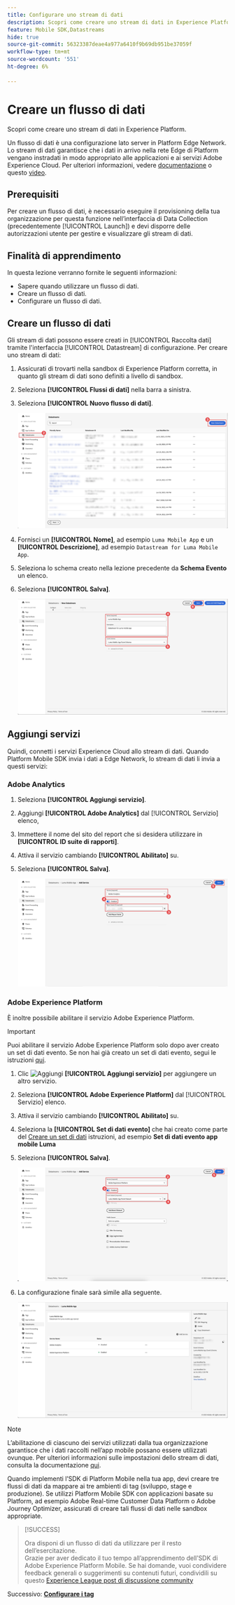 ```yaml
---
title: Configurare uno stream di dati
description: Scopri come creare uno stream di dati in Experience Platform.
feature: Mobile SDK,Datastreams
hide: true
source-git-commit: 56323387deae4a977a6410f9b69db951be37059f
workflow-type: tm+mt
source-wordcount: '551'
ht-degree: 6%

---
```



# Creare un flusso di dati

Scopri come creare uno stream di dati in Experience Platform.

Un flusso di dati è una configurazione lato server in Platform Edge Network. Lo stream di dati garantisce che i dati in arrivo nella rete Edge di Platform vengano instradati in modo appropriato alle applicazioni e ai servizi Adobe Experience Cloud. Per ulteriori informazioni, vedere [documentazione](https://experienceleague.adobe.com/docs/experience-platform/edge/fundamentals/datastreams.html?lang=it) o questo [video](https://experienceleague.adobe.com/docs/platform-learn/data-collection/edge-network/configure-datastreams.html?lang=it).

## Prerequisiti

Per creare un flusso di dati, è necessario eseguire il provisioning della tua organizzazione per questa funzione nell’interfaccia di Data Collection (precedentemente [!UICONTROL Launch]) e devi disporre delle autorizzazioni utente per gestire e visualizzare gli stream di dati.

## Finalità di apprendimento

In questa lezione verranno fornite le seguenti informazioni:

* Sapere quando utilizzare un flusso di dati.
* Creare un flusso di dati.
* Configurare un flusso di dati.

## Creare un flusso di dati

Gli stream di dati possono essere creati in [!UICONTROL Raccolta dati] tramite l&#39;interfaccia [!UICONTROL Datastream] di configurazione. Per creare uno stream di dati:

1. Assicurati di trovarti nella sandbox di Experience Platform corretta, in quanto gli stream di dati sono definiti a livello di sandbox.
1. Seleziona **[!UICONTROL Flussi di dati]** nella barra a sinistra.
1. Seleziona **[!UICONTROL Nuovo flusso di dati]**.

   ![home stream di dati](assets/datastream-new.png)

1. Fornisci un **[!UICONTROL Nome]**, ad esempio `Luma Mobile App` e un **[!UICONTROL Descrizione]**, ad esempio `Datastream for Luma Mobile App`.
1. Seleziona lo schema creato nella lezione precedente da **Schema Evento** un elenco.
1. Seleziona **[!UICONTROL Salva]**.

   ![nuovi flussi di dati](assets/datastream-name.png)


## Aggiungi servizi

Quindi, connetti i servizi Experience Cloud allo stream di dati. Quando Platform Mobile SDK invia i dati a Edge Network, lo stream di dati li invia a questi servizi:

### Adobe Analytics

1. Seleziona **[!UICONTROL Aggiungi servizio]**.

1. Aggiungi **[!UICONTROL Adobe Analytics]** dal [!UICONTROL Servizio] elenco,

1. Immettere il nome del sito del report che si desidera utilizzare in **[!UICONTROL ID suite di rapporti]**.

1. Attiva il servizio cambiando **[!UICONTROL Abilitato]** su.

1. Seleziona **[!UICONTROL Salva]**.

   ![Aggiungere Adobe Analytics come servizio Datastream](assets/datastream-service-aa.png)


### Adobe Experience Platform

È inoltre possibile abilitare il servizio Adobe Experience Platform.

>[!IMPORTANT]
>
>Puoi abilitare il servizio Adobe Experience Platform solo dopo aver creato un set di dati evento. Se non hai già creato un set di dati evento, segui le istruzioni [qui](platform.md).

1. Clic ![Aggiungi](https://spectrum.adobe.com/static/icons/workflow_18/Smock_AddCircle_18_N.svg) **[!UICONTROL Aggiungi servizio]** per aggiungere un altro servizio.

1. Seleziona **[!UICONTROL Adobe Experience Platform]** dal [!UICONTROL Servizio] elenco.

1. Attiva il servizio cambiando **[!UICONTROL Abilitato]** su.

1. Seleziona la **[!UICONTROL Set di dati evento]** che hai creato come parte del [Creare un set di dati](platform.md#create-a-dataset) istruzioni, ad esempio **Set di dati evento app mobile Luma**

1. Seleziona **[!UICONTROL Salva]**.

   ![Aggiungere Adobe Experience Platform come servizio Datastream](assets/datastream-service-aep.png)
1. La configurazione finale sarà simile alla seguente.

   ![impostazioni dello stream di dati](assets/datastream-settings.png)


>[!NOTE]
>
>L’abilitazione di ciascuno dei servizi utilizzati dalla tua organizzazione garantisce che i dati raccolti nell’app mobile possano essere utilizzati ovunque. Per ulteriori informazioni sulle impostazioni dello stream di dati, consulta la documentazione [qui](https://experienceleague.adobe.com/docs/experience-platform/edge/fundamentals/datastreams.html#adobe-experience-platform-settings).

Quando implementi l’SDK di Platform Mobile nella tua app, devi creare tre flussi di dati da mappare ai tre ambienti di tag (sviluppo, stage e produzione). Se utilizzi Platform Mobile SDK con applicazioni basate su Platform, ad esempio Adobe Real-time Customer Data Platform o Adobe Journey Optimizer, assicurati di creare tali flussi di dati nelle sandbox appropriate.

>[!SUCCESS]
>
>Ora disponi di un flusso di dati da utilizzare per il resto dell’esercitazione.<br/>Grazie per aver dedicato il tuo tempo all’apprendimento dell’SDK di Adobe Experience Platform Mobile. Se hai domande, vuoi condividere feedback generali o suggerimenti su contenuti futuri, condividili su questo [Experience League post di discussione community](https://experienceleaguecommunities.adobe.com/t5/adobe-experience-platform-launch/tutorial-discussion-implement-adobe-experience-cloud-in-mobile/td-p/443796)

Successivo: **[Configurare i tag](configure-tags.md)**
